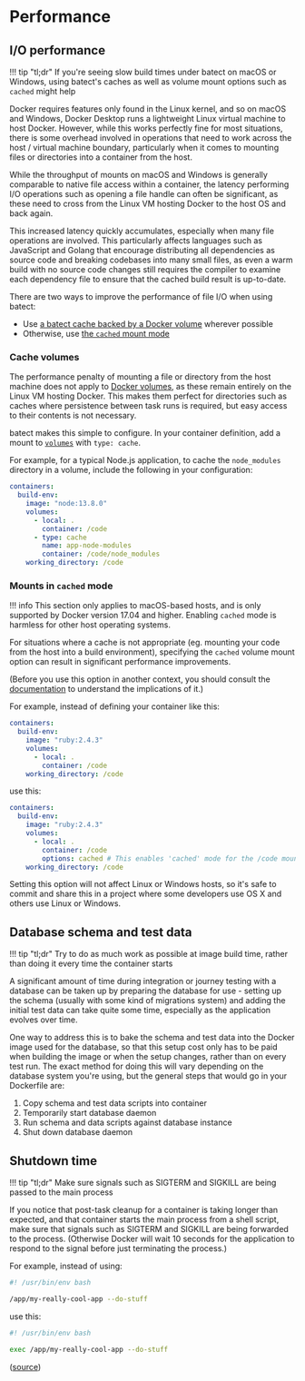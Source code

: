 # Performance

## I/O performance

!!! tip "tl;dr"
    If you're seeing slow build times under batect on macOS or Windows, using batect's caches as well as volume mount options such as `cached` might help

Docker requires features only found in the Linux kernel, and so on macOS and Windows, Docker Desktop runs a lightweight Linux virtual machine
to host Docker. However, while this works perfectly fine for most situations, there is some overhead involved in operations
that need to work across the host / virtual machine boundary, particularly when it comes to mounting files or directories into a container from the host.

While the throughput of mounts on macOS and Windows is generally comparable to native file access within a container, the latency
performing I/O operations such as opening a file handle can often be significant, as these need to cross from the Linux VM hosting Docker to the
host OS and back again.

This increased latency quickly accumulates, especially when many file operations are involved. This particularly affects languages such as JavaScript
and Golang that encourage distributing all dependencies as source code and breaking codebases into many small files, as even a warm build with no source
code changes still requires the compiler to examine each dependency file to ensure that the cached build result is up-to-date.

There are two ways to improve the performance of file I/O when using batect:

* Use [a batect cache backed by a Docker volume](#cache-volumes) wherever possible
* Otherwise, use [the `cached` mount mode](#mounts-in-cached-mode)

### Cache volumes

The performance penalty of mounting a file or directory from the host machine does not apply to [Docker volumes](https://docs.docker.com/storage/volumes/),
as these remain entirely on the Linux VM hosting Docker. This makes them perfect for directories such as caches where persistence between task runs is required,
but easy access to their contents is not necessary.

batect makes this simple to configure. In your container definition, add a mount to [`volumes`](../config/Containers.md#volumes) with `type: cache`.

For example, for a typical Node.js application, to cache the `node_modules` directory in a volume, include the following in your configuration:

```yaml
containers:
  build-env:
    image: "node:13.8.0"
    volumes:
      - local: .
        container: /code
      - type: cache
        name: app-node-modules
        container: /code/node_modules
    working_directory: /code
```

### Mounts in `cached` mode

!!! info
    This section only applies to macOS-based hosts, and is only supported by Docker version 17.04 and higher.
    Enabling `cached` mode is harmless for other host operating systems.

For situations where a cache is not appropriate (eg. mounting your code from the host into a build environment), specifying the `cached` volume mount option
can result in significant performance improvements.

(Before you use this option in another context, you should consult the [documentation](https://docs.docker.com/docker-for-mac/osxfs-caching/) to understand the implications of it.)

For example, instead of defining your container like this:

```yaml
containers:
  build-env:
    image: "ruby:2.4.3"
    volumes:
      - local: .
        container: /code
    working_directory: /code
```

use this:

```yaml
containers:
  build-env:
    image: "ruby:2.4.3"
    volumes:
      - local: .
        container: /code
        options: cached # This enables 'cached' mode for the /code mount
    working_directory: /code
```

Setting this option will not affect Linux or Windows hosts, so it's safe to commit and share this in a project where some developers use
OS X and others use Linux or Windows.

## Database schema and test data

!!! tip "tl;dr"
    Try to do as much work as possible at image build time, rather than doing it every time the container starts

A significant amount of time during integration or journey testing with a database can be taken up by preparing the database for
use - setting up the schema (usually with some kind of migrations system) and adding the initial test data can take quite some time,
especially as the application evolves over time.

One way to address this is to bake the schema and test data into the Docker image used for the database, so that this setup cost only
has to be paid when building the image or when the setup changes, rather than on every test run. The exact method for doing this will
vary depending on the database system you're using, but the general steps that would go in your Dockerfile are:

1. Copy schema and test data scripts into container
2. Temporarily start database daemon
3. Run schema and data scripts against database instance
4. Shut down database daemon

## Shutdown time

!!! tip "tl;dr"
    Make sure signals such as SIGTERM and SIGKILL are being passed to the main process

If you notice that post-task cleanup for a container is taking longer than expected, and that container starts the main process from a
shell script, make sure that signals such as SIGTERM and SIGKILL are being forwarded to the process. (Otherwise Docker will wait 10
seconds for the application to respond to the signal before just terminating the process.)

For example, instead of using:

```bash
#! /usr/bin/env bash

/app/my-really-cool-app --do-stuff
```

use this:

```bash
#! /usr/bin/env bash

exec /app/my-really-cool-app --do-stuff
```

([source](https://unix.stackexchange.com/a/196053/258093))
